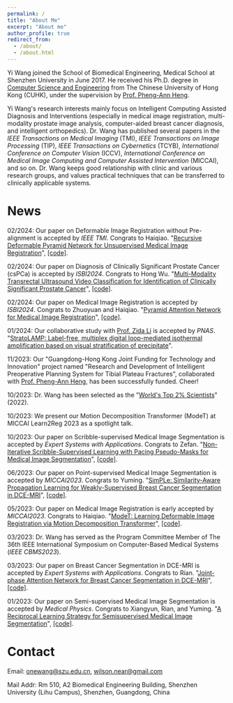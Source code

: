 ```yaml
---
permalink: /
title: "About Me"
excerpt: "About me"
author_profile: true
redirect_from: 
  - /about/
  - /about.html
---
```


Yi Wang joined the School of Biomedical Engineering, Medical School at Shenzhen University in June 2017. He received his Ph.D. degree in [Computer Science and Engineering](https://www.cse.cuhk.edu.hk/) from The Chinese University of Hong Kong (CUHK), under the supervision by [Prof. Pheng-Ann Heng](https://www.cse.cuhk.edu.hk/~pheng/).

Yi Wang's research interests mainly focus on Intelligent Computing Assisted Diagnosis and Interventions (especially in medical image registration, multi-modality prostate image analysis, computer-aided breast cancer diagnosis, and intelligent orthopedics). Dr. Wang has published several papers in the _IEEE Transactions on Medical Imaging_ (TMI), _IEEE Transactions on Image Processing_ (TIP), _IEEE Transactions on Cybernetics_ (TCYB), _International Conference on Computer Vision_ (ICCV), _International Conference on Medical Image Computing and Computer Assisted Intervention_ (MICCAI), and so on. Dr. Wang keeps good relationship with clinic and various research groups, and values practical techniques that can be transferred to clinically applicable systems.

News
======
02/2024: Our paper on Deformable Image Registration without Pre-alignment is accepted by _IEEE_ _TMI_. Congrats to Haiqiao. "[Recursive Deformable Pyramid Network for Unsupervised Medical Image Registration](https://doi.org/10.1109/TMI.2024.3362968)", [[code]](https://github.com/ZAX130/RDP).

02/2024: Our paper on Diagnosis of Clinically Significant Prostate Cancer (csPCa) is accepted by _ISBI2024_. Congrats to Hong Wu. "[Multi-Modality Transrectal Ultrasound Video Classification for Identification of Clinically Significant Prostate Cancer](https://arxiv.org/abs/2402.08987)", [[code]](https://github.com/2313595986/ProstateTRUS).

02/2024: Our paper on Medical Image Registration is accepted by _ISBI2024_. Congrats to Zhuoyuan and Haiqiao. "[Pyramid Attention Network for Medical Image Registration](https://arxiv.org/abs/2402.09016)", [[code]](https://github.com/JuliusWang-7/PAN).

01/2024: Our collaborative study with [Prof. Zida Li](https://zidalab.github.io/) is accepted by _PNAS_. "[StratoLAMP: Label-free, multiplex digital loop-mediated isothermal amplification based on visual stratification of precipitate](https://www.pnas.org/doi/10.1073/pnas.2314030121)".

11/2023: Our "Guangdong-Hong Kong Joint Funding for Technology and Innovation" project named "Research and Development of Intelligent Preoperative Planning System for Tibial Plateau Fractures", collaborated with [Prof. Pheng-Ann Heng](https://www.cse.cuhk.edu.hk/~pheng/), has been successfully funded. Cheer!

10/2023: Dr. Wang has been selected as the "[World's Top 2% Scientists](https://data.mendeley.com/datasets/btchxktzyw)" (2022).

10/2023: We present our Motion Decomposition Transformer (ModeT) at MICCAI Learn2Reg 2023 as a spotlight talk.

10/2023: Our paper on Scribble-supervised Medical Image Segmentation is accepted by _Expert Systems with Applications_. Congrats to Zefan. "[Non-Iterative Scribble-Supervised Learning with Pacing Pseudo-Masks for Medical Image Segmentation](https://www.sciencedirect.com/science/article/pii/S0957417423025265)", [[code]](https://github.com/zefanyang/pacingpseudo).

06/2023: Our paper on Point-supervised Medical Image Segmentation is accepted by _MICCAI2023_. Congrats to Yuming. "[SimPLe: Similarity-Aware Propagation Learning for Weakly-Supervised Breast Cancer Segmentation in DCE-MRI](https://link.springer.com/chapter/10.1007/978-3-031-43901-8_54)", [[code]](https://github.com/Abner228/SmileCode).

05/2023: Our paper on Medical Image Registration is early accepted by _MICCAI2023_. Congrats to Haiqiao. "[ModeT: Learning Deformable Image Registration via Motion Decomposition Transformer](https://link.springer.com/chapter/10.1007/978-3-031-43999-5_70)", [[code]](https://github.com/ZAX130/SmileCode).

03/2023: Dr. Wang has served as the Program Committee Member of The 36th IEEE International Symposium on Computer-Based Medical Systems (_IEEE CBMS2023_).

03/2023: Our paper on Breast Cancer Segmentation in DCE-MRI is accepted by _Expert Systems with Applications_. Congrats to Rian. "[Joint-phase Attention Network for Breast Cancer Segmentation in DCE-MRI](https://www.sciencedirect.com/science/article/pii/S0957417423004645)", [[code]](https://github.com/ryandok/JPA).

01/2023: Our paper on Semi-supervised Medical Image Segmentation is accepted by _Medical Physics_. Congrats to Xiangyun, Rian, and Yuming. "[A Reciprocal Learning Strategy for Semisupervised Medical Image Segmentation](https://aapm.onlinelibrary.wiley.com/doi/full/10.1002/mp.15923)", [[code]](https://github.com/XYZach/RLSSS).

Contact
======
Email: [onewang@szu.edu.cn](onewang@szu.edu.cn), [wilson.near@gmail.com](wilson.near@gmail.com)

Mail Addr: Rm 510, A2 Biomedical Engineering Building, Shenzhen University (Lihu Campus), Shenzhen, Guangdong, China
